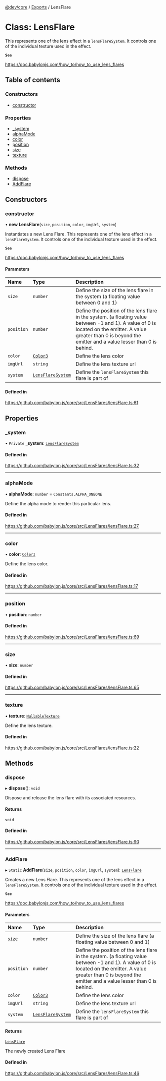 [@dev/core](../README.md) / [Exports](../modules.md) / LensFlare

# Class: LensFlare

This represents one of the lens effect in a `lensFlareSystem`.
It controls one of the individual texture used in the effect.

**`See`**

https://doc.babylonjs.com/how_to/how_to_use_lens_flares

## Table of contents

### Constructors

- [constructor](LensFlare.md#constructor)

### Properties

- [\_system](LensFlare.md#_system)
- [alphaMode](LensFlare.md#alphamode)
- [color](LensFlare.md#color)
- [position](LensFlare.md#position)
- [size](LensFlare.md#size)
- [texture](LensFlare.md#texture)

### Methods

- [dispose](LensFlare.md#dispose)
- [AddFlare](LensFlare.md#addflare)

## Constructors

### constructor

• **new LensFlare**(`size`, `position`, `color`, `imgUrl`, `system`)

Instantiates a new Lens Flare.
This represents one of the lens effect in a `lensFlareSystem`.
It controls one of the individual texture used in the effect.

**`See`**

https://doc.babylonjs.com/how_to/how_to_use_lens_flares

#### Parameters

| Name | Type | Description |
| :------ | :------ | :------ |
| `size` | `number` | Define the size of the lens flare in the system (a floating value between 0 and 1) |
| `position` | `number` | Define the position of the lens flare in the system. (a floating value between -1 and 1). A value of 0 is located on the emitter. A value greater than 0 is beyond the emitter and a value lesser than 0 is behind. |
| `color` | [`Color3`](Color3.md) | Define the lens color |
| `imgUrl` | `string` | Define the lens texture url |
| `system` | [`LensFlareSystem`](LensFlareSystem.md) | Define the `lensFlareSystem` this flare is part of |

#### Defined in

https://github.com/babylon.js/core/src/LensFlares/lensFlare.ts:61

## Properties

### \_system

• `Private` **\_system**: [`LensFlareSystem`](LensFlareSystem.md)

#### Defined in

https://github.com/babylon.js/core/src/LensFlares/lensFlare.ts:32

___

### alphaMode

• **alphaMode**: `number` = `Constants.ALPHA_ONEONE`

Define the alpha mode to render this particular lens.

#### Defined in

https://github.com/babylon.js/core/src/LensFlares/lensFlare.ts:27

___

### color

• **color**: [`Color3`](Color3.md)

Define the lens color.

#### Defined in

https://github.com/babylon.js/core/src/LensFlares/lensFlare.ts:17

___

### position

• **position**: `number`

#### Defined in

https://github.com/babylon.js/core/src/LensFlares/lensFlare.ts:69

___

### size

• **size**: `number`

#### Defined in

https://github.com/babylon.js/core/src/LensFlares/lensFlare.ts:65

___

### texture

• **texture**: [`Nullable`](../modules.md#nullable)[`Texture`](Texture.md)

Define the lens texture.

#### Defined in

https://github.com/babylon.js/core/src/LensFlares/lensFlare.ts:22

## Methods

### dispose

▸ **dispose**(): `void`

Dispose and release the lens flare with its associated resources.

#### Returns

`void`

#### Defined in

https://github.com/babylon.js/core/src/LensFlares/lensFlare.ts:90

___

### AddFlare

▸ `Static` **AddFlare**(`size`, `position`, `color`, `imgUrl`, `system`): [`LensFlare`](LensFlare.md)

Creates a new Lens Flare.
This represents one of the lens effect in a `lensFlareSystem`.
It controls one of the individual texture used in the effect.

**`See`**

https://doc.babylonjs.com/how_to/how_to_use_lens_flares

#### Parameters

| Name | Type | Description |
| :------ | :------ | :------ |
| `size` | `number` | Define the size of the lens flare (a floating value between 0 and 1) |
| `position` | `number` | Define the position of the lens flare in the system. (a floating value between -1 and 1). A value of 0 is located on the emitter. A value greater than 0 is beyond the emitter and a value lesser than 0 is behind. |
| `color` | [`Color3`](Color3.md) | Define the lens color |
| `imgUrl` | `string` | Define the lens texture url |
| `system` | [`LensFlareSystem`](LensFlareSystem.md) | Define the `lensFlareSystem` this flare is part of |

#### Returns

[`LensFlare`](LensFlare.md)

The newly created Lens Flare

#### Defined in

https://github.com/babylon.js/core/src/LensFlares/lensFlare.ts:46
